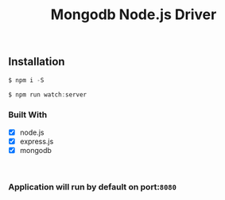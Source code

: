 <h1 align="center"> Mongodb Node.js Driver </h1> <br>

## Installation

```javascript
$ npm i -S
```

```javascript
$ npm run watch:server
```

### Built With

- [x] node.js
- [x] express.js
- [x] mongodb

<br>

### Application will run by default on port:`8080`
